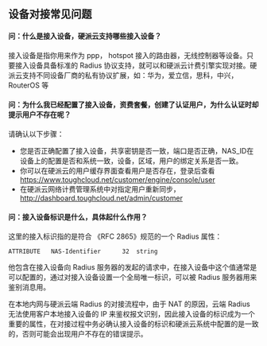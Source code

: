 ## 设备对接常见问题

#### 问：什么是接入设备，硬派云支持哪些接入设备？

接入设备是指你用来作为 ppp， hotspot 接入的路由器，无线控制器等设备。只要接入设备具备标准的 Radius 协议支持，就可以和硬派云计费引擎实现对接。硬派云支持不同设备厂商的私有协议扩展，如：华为，爱立信，思科，中兴，RouterOS 等

#### 问：为什么我已经配置了接入设备，资费套餐，创建了认证用户，为什么认证时却提示用户不存在呢？

请确认以下步骤：

- 您是否正确配置了接入设备，共享密钥是否一致，端口是否正确，NAS_ID在设备上的配置是否和系统一致，设备，区域，用户的绑定关系是否一致。
- 你可以在硬派云的用户缓存界面查看用户是否存在，登录后查看 https://www.toughcloud.net/customer/engine/console/user
- 在硬派云网络计费管理系统中对指定用户重新同步，http://dashboard.toughcloud.net/admin/customer

#### 问：接入设备标识是什么，具体起什么作用？

这里的接入标识指的是符合 《RFC 2865》规范的一个 Radius 属性：

    ATTRIBUTE   NAS-Identifier      32  string

他包含在接入设备向 Radius 服务器的发起的请求中，在接入设备中这个值通常是可以配置的，通过对接入设备设置一个全局唯一标识，可以被 Radius 服务器用来鉴别消息用。

在本地内网与硬派云端 Radius 的对接流程中，由于 NAT 的原因，云端 Radius 无法使用客户本地接入设备的 IP 来鉴权报文识别，因此接入设备的标识成为一个重要的属性，在对接过程中务必确认接入设备的标识和硬派云系统中配置的是一致的，否则可能会出现用户不存在的错误提示。